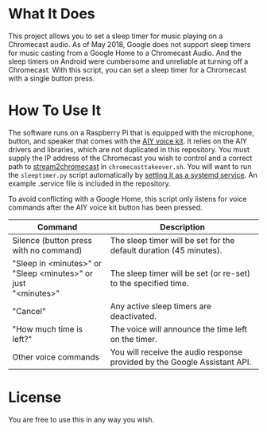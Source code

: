 # What It Does

This project allows you to set a sleep timer for music playing on a Chromecast audio.  As of May 2018, Google does not support sleep timers for music casting from a Google Home to a Chromecast Audio.  And the sleep timers on Android were cumbersome and unreliable at turning off a Chromecast.  With this script, you can set a sleep timer for a Chromecast with a single button press.

# How To Use It

The software runs on a Raspberry Pi that is equipped with the microphone, button, and speaker that comes with the [AIY voice kit](https://aiyprojects.withgoogle.com/voice/).  It relies on the AIY drivers and libraries, which are not duplicated in this repository.  You must supply the IP address of the Chromecast you wish to control and a correct path to [stream2chromecast](https://github.com/Pat-Carter/stream2chromecast) in `chromecasttakeover.sh`.  You will want to run the `sleeptimer.py` script automatically by [setting it as a systemd service](https://www.digitalocean.com/community/tutorials/how-to-use-systemctl-to-manage-systemd-services-and-units).  An example .service file is included in the repository.

To avoid conflicting with a Google Home, this script only listens for voice commands after the AIY voice kit button has been pressed.

| Command | Description |
|---------|-------------|
| Silence (button press with no command) | The sleep timer will be set for the default duration (45 minutes).|
| "Sleep in &lt;minutes&gt;" or <br>"Sleep &lt;minutes&gt;" or just <br>"&lt;minutes&gt;" | The sleep timer will be set (or re-set) to the specified time.|
| "Cancel" | Any active sleep timers are deactivated.|
| "How much time is left?" | The voice will announce the time left on the timer.|
| Other voice commands | You will receive the audio response provided by the Google Assistant API.|

# License

You are free to use this in any way you wish.
